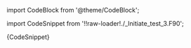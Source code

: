 import CodeBlock from '@theme/CodeBlock';

import CodeSnippet from '!!raw-loader!./_Initiate_test_3.F90';

<CodeBlock language="fortran">{CodeSnippet}</CodeBlock>
